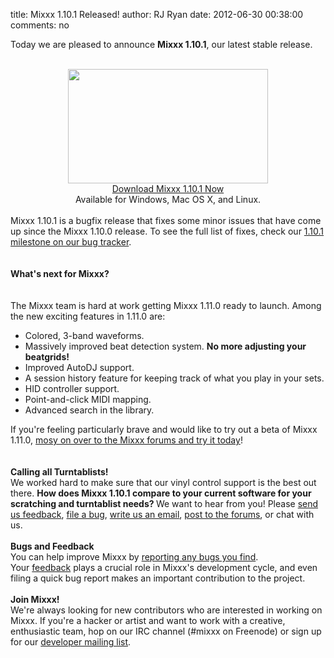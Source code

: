 title: Mixxx 1.10.1 Released!
author: RJ Ryan
date: 2012-06-30 00:38:00
comments: no

<div style="text-align: left;">Today we are pleased to announce <b>Mixxx 1.10.1</b>, our latest stable release.</div><div class="separator" style="clear: both; text-align: center;"></div><div style="text-align: center;"><div class="separator" style="clear: both;"><a href="{% static '/static/images/news/Mixxx-1.10.0-LateNightBlues-Cropped.png' %}" imageanchor="1" style="clear: left; float: left; margin-bottom: 1em; margin-right: 1em;"><br /></a></div><div class="separator" style="clear: both;"><a href="{% static '/static/images/news/Mixxx-1.10.0-Deere-Cropped.png' %}" imageanchor="1" style="margin-left: 1em; margin-right: 1em;"><img border="0" src="{% static '/static/images/news/Mixxx-1.10.0-Deere-Cropped.png' %}" height="183" width="320" /></a></div><a href="http://www.mixxx.org/download/" target="_blank">Download Mixxx 1.10.1 Now</a></div><div style="text-align: center;">Available for Windows, Mac OS X, and Linux.</div><div style="text-align: center;"><br /></div><div style="text-align: left;">Mixxx 1.10.1 is a bugfix release that fixes some minor issues that have come up since the Mixxx 1.10.0 release.&nbsp;To see the full list of fixes, check our <a href="https://launchpad.net/mixxx/+milestone/1.10.1">1.10.1 milestone on our bug tracker</a>.<br /><br /><br /><b>What's next for Mixxx?</b><br /><br /><br />The Mixxx team is hard at work getting Mixxx 1.11.0 ready to launch. Among the new exciting features in 1.11.0 are:<br /><ul><li>Colored, 3-band waveforms.&nbsp;</li><li>Massively improved beat detection system. <b>No more adjusting your beatgrids!</b></li><li>Improved AutoDJ support.</li><li>A session history feature for keeping track of what you play in your sets.</li><li>HID controller support.</li><li>Point-and-click MIDI mapping.</li><li>Advanced search in the library.</li></ul>If you're feeling particularly brave and would like to try out a beta of Mixxx 1.11.0, <a href="https://mixxx.org/forums/viewtopic.php?f=1&amp;t=3834" target="_blank">mosy on over to the Mixxx forums and try it today</a>!</div><div style="text-align: left;"><b></b><br /><b></b></div><div style="text-align: left;"><div><div style="margin: 0px;"><br /><b>Calling all Turntablists!</b><br />We worked hard to make sure that our vinyl control support is the best out there.&nbsp;<b>How does Mixxx 1.10.1 compare to your current software for your scratching and turntablist needs?&nbsp;</b>We want to hear from you! Please&nbsp;<a href="https://spreadsheets.google.com/a/mixxx.org/spreadsheet/viewform?formkey=dDlJeS12czk3SWtkVkNRd3UtNURUUkE6MQ">send us feedback</a>,&nbsp;<a href="https://bugs.launchpad.net/mixxx/+filebug">file a bug</a>,&nbsp;<a href="mailto:feedback@mixxx.org">write us an email</a>,&nbsp;<a href="https://mixxx.org/forums/">post to the forums</a>, or&nbsp;chat with us.<br /><br /><b>Bugs and Feedback</b></div></div><div><div style="margin: 0px;"><b><span class="Apple-style-span" style="font-weight: normal;"><b><span class="Apple-style-span" style="font-weight: normal;">You can help improve Mixxx by&nbsp;</span><span class="Apple-style-span" style="font-weight: normal;"><a href="https://bugs.launchpad.net/mixxx/+filebug">reporting any bugs you find</a></span><span class="Apple-style-span" style="font-weight: normal;">. Your&nbsp;<a href="https://spreadsheets.google.com/a/mixxx.org/spreadsheet/viewform?formkey=dDlJeS12czk3SWtkVkNRd3UtNURUUkE6MQ">feedback</a>&nbsp;plays a crucial role in Mixxx's development cycle, and even filing a quick bug report makes an important contribution to the project.</span></b></span></b></div></div><div><div style="margin: 0px;"><b><span class="Apple-style-span" style="font-weight: normal;"><br /></span></b></div></div><div style="margin: 0px;"><b>Join Mixxx!</b></div><div><div style="margin: 0px;"><div style="text-align: right;"></div>We're always looking for new contributors who are interested in working on Mixxx. If you're a hacker or artist and want to work with a creative, enthusiastic team, hop on our IRC channel (#mixxx on Freenode) or sign up for our&nbsp;<a href="https://lists.sourceforge.net/lists/listinfo/mixxx-devel">developer mailing list</a>.</div></div></div><div class="separator" style="clear: both; text-align: center;"></div>

